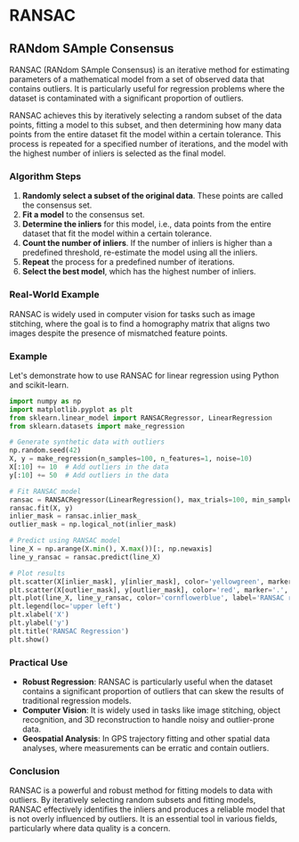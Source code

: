 # RANSAC

## RANdom SAmple Consensus

RANSAC (RANdom SAmple Consensus) is an iterative method for estimating parameters of a mathematical model from a set of observed data that contains outliers. It is particularly useful for regression problems where the dataset is contaminated with a significant proportion of outliers.

RANSAC achieves this by iteratively selecting a random subset of the data points, fitting a model to this subset, and then determining how many data points from the entire dataset fit the model within a certain tolerance. This process is repeated for a specified number of iterations, and the model with the highest number of inliers is selected as the final model.

### Algorithm Steps

1. **Randomly select a subset of the original data**. These points are called the consensus set.
2. **Fit a model** to the consensus set.
3. **Determine the inliers** for this model, i.e., data points from the entire dataset that fit the model within a certain tolerance.
4. **Count the number of inliers**. If the number of inliers is higher than a predefined threshold, re-estimate the model using all the inliers.
5. **Repeat** the process for a predefined number of iterations.
6. **Select the best model**, which has the highest number of inliers.

### Real-World Example

RANSAC is widely used in computer vision for tasks such as image stitching, where the goal is to find a homography matrix that aligns two images despite the presence of mismatched feature points.

### Example

Let's demonstrate how to use RANSAC for linear regression using Python and scikit-learn.

```python
import numpy as np
import matplotlib.pyplot as plt
from sklearn.linear_model import RANSACRegressor, LinearRegression
from sklearn.datasets import make_regression

# Generate synthetic data with outliers
np.random.seed(42)
X, y = make_regression(n_samples=100, n_features=1, noise=10)
X[:10] += 10  # Add outliers in the data
y[:10] += 50  # Add outliers in the data

# Fit RANSAC model
ransac = RANSACRegressor(LinearRegression(), max_trials=100, min_samples=50, residual_threshold=15, random_state=42)
ransac.fit(X, y)
inlier_mask = ransac.inlier_mask_
outlier_mask = np.logical_not(inlier_mask)

# Predict using RANSAC model
line_X = np.arange(X.min(), X.max())[:, np.newaxis]
line_y_ransac = ransac.predict(line_X)

# Plot results
plt.scatter(X[inlier_mask], y[inlier_mask], color='yellowgreen', marker='.', label='Inliers')
plt.scatter(X[outlier_mask], y[outlier_mask], color='red', marker='.', label='Outliers')
plt.plot(line_X, line_y_ransac, color='cornflowerblue', label='RANSAC regressor')
plt.legend(loc='upper left')
plt.xlabel('X')
plt.ylabel('y')
plt.title('RANSAC Regression')
plt.show()
```

### Practical Use

- **Robust Regression**: RANSAC is particularly useful when the dataset contains a significant proportion of outliers that can skew the results of traditional regression models.
- **Computer Vision**: It is widely used in tasks like image stitching, object recognition, and 3D reconstruction to handle noisy and outlier-prone data.
- **Geospatial Analysis**: In GPS trajectory fitting and other spatial data analyses, where measurements can be erratic and contain outliers.

### Conclusion

RANSAC is a powerful and robust method for fitting models to data with outliers. By iteratively selecting random subsets and fitting models, RANSAC effectively identifies the inliers and produces a reliable model that is not overly influenced by outliers. It is an essential tool in various fields, particularly where data quality is a concern.


